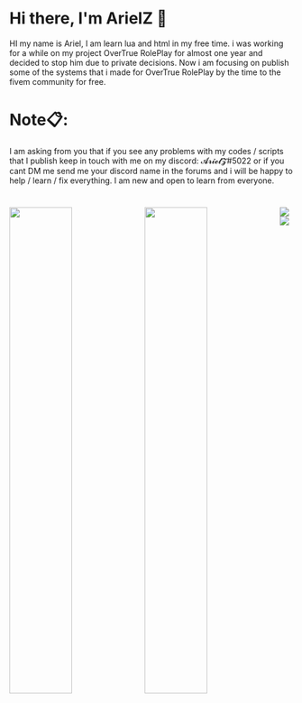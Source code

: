 # Hi there, I'm ArielZ 🤙

HI my name is Ariel, I am learn lua and html in my free time.
i was working for a while on my project OverTrue RolePlay for almost one year and decided to stop him due to private decisions.
Now i am focusing on publish some of the systems that i made for OverTrue RolePlay by the time to the fivem community for free.

# Note📋:
I am asking from you that if you see any problems with my codes / scripts that I publish keep in touch with me on my discord: 𝓐𝓻𝓲𝓮𝓵𝓩#5022
or if you cant DM me send me your discord name in the forums and i will be happy to help / learn / fix everything.
I am new and open to learn from everyone.

#
<img align = 'left' width= '47%' src="https://github-readme-stats.vercel.app/api?username=ArielZ123&show_icons=true&theme=merko" />
<img align = 'left' width= '47%' src="https://github-readme-stats.vercel.app/api/top-langs/?username=ArielZ123&layout=compact" />

<img align = 'left' src='https://img.shields.io/badge/lua-%232C2D72.svg?style=for-the-badge&logo=lua&logoColor=white' />
<img align = 'left' src='https://img.shields.io/badge/html5-%23E34F26.svg?style=for-the-badge&logo=html5&logoColor=white' />
